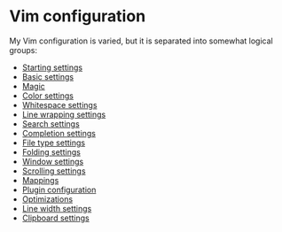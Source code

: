# Vim configuration

My Vim configuration is varied, but it is separated into somewhat logical
groups:

* [Starting settings](config/start.vim.md#starting-settings)
* [Basic settings](config/basics.vim.md#basic-settings)
* [Magic](config/magic.vim.md#magic)
* [Color settings](config/colors.vim.md#color-settings)
* [Whitespace settings](config/whitespace.vim.md#whitespace-settings)
* [Line wrapping settings](config/line-wrapping.vim.md#line-wrapping-settings)
* [Search settings](config/search.vim.md#search-settings)
* [Completion settings](config/completion.vim.md#completion-settings)
* [File type settings](config/filetype.vim.md#file-type-settings)
* [Folding settings](config/folding.vim.md#folding-settings)
* [Window settings](config/window.vim.md#window-settings)
* [Scrolling settings](config/scrolling.vim.md#scrolling-settings)
* [Mappings](config/mappings.vim.md#mappings)
* [Plugin configuration](config/plugin-config.vim.md#plugin-configuration)
* [Optimizations](config/optimizations.vim.md#optimizations)
* [Line width settings](config/line-width.vim.md#line-width-settings)
* [Clipboard settings](config/clipboard.vim.md#clipboard-settings)
